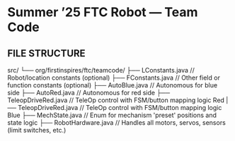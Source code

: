 # Summer ’25 FTC Robot — Team Code

## FILE STRUCTURE

src/
└── org/firstinspires/ftc/teamcode/
    ├── LConstants.java         // Robot/location constants (optional)
    ├── FConstants.java         // Other field or function constants (optional)
    ├── AutoBlue.java           // Autonomous for blue side
    ├── AutoRed.java            // Autonomous for red side
    ├── TeleopDriveRed.java        // TeleOp control with FSM/button mapping logic Red
    |── TeleopDriveRed.java        // TeleOp control with FSM/button mapping logic Blue
    ├── MechState.java          // Enum for mechanism 'preset' positions and state logic
    ├── RobotHardware.java      // Handles all motors, servos, sensors (limit switches, etc.)
